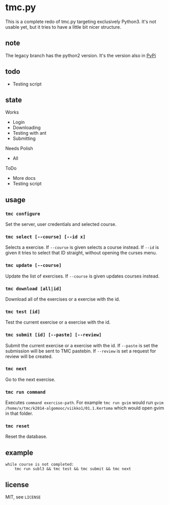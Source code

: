 tmc.py
======

This is a complete redo of tmc.py targeting exclusively Python3. It's not usable
yet, but it tries to have a little bit nicer structure.

note
----

The legacy branch has the python2 version. It's the version also in [PyPi](https://pypi.python.org/pypi/tmc/0.2.2)

todo
----

* Testing script

state
-----

Works

* Login
* Downloading
* Testing with ant
* Submitting

Needs Polish

* All

ToDo

* More docs
* Testing script

usage
----

### `tmc configure`

Set the server, user credentials and selected course.

### `tmc select [--course] [--id x]`

Selects a exercise. If `--course` is given selects a course instead. If `--id` is given it tries to select that ID straight, without opening the curses menu.

### `tmc update [--course]`

Update the list of exercises. If `--course` is given updates courses instead.

### `tmc download [all|id]`

Download all of the exercises or a exercise with the id.

### `tmc test [id]`

Test the current exercise or a exercise with the id.

### `tmc submit [id] [--paste] [--review]`

Submit the current exercise or a exercise with the id. If `--paste` is set the submission will be sent to TMC pastebin. If `--review` is set a request for review will be created.

### `tmc next`

Go to the next exercise.

### `tmc run command`

Executes `command exercise-path`. For example `tmc run gvim` would run
`gvim /home/x/tmc/k2014-algomooc/viikko1/01.1.Kertoma` which would open gvim
in that folder.

### `tmc reset`

Reset the database.



example
-------

    while course is not completed:
        tmc run subl3 && tmc test && tmc submit && tmc next

license
-------

MIT, see `LICENSE`
